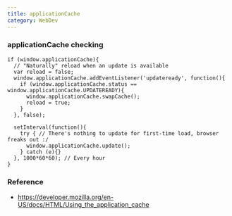 ```yaml
---
title: applicationCache
category: WebDev
---
```


### applicationCache checking

    if (window.applicationCache){
      // "Naturally" reload when an update is available
      var reload = false;
      window.applicationCache.addEventListener('updateready', function(){
        if (window.applicationCache.status == window.applicationCache.UPDATEREADY){
          window.applicationCache.swapCache();
          reload = true;
        }
      }, false);

      setInterval(function(){
        try { // There's nothing to update for first-time load, browser freaks out :/
          window.applicationCache.update();
        } catch (e){}
      }, 1000*60*60); // Every hour
    }

### Reference

 * https://developer.mozilla.org/en-US/docs/HTML/Using_the_application_cache
